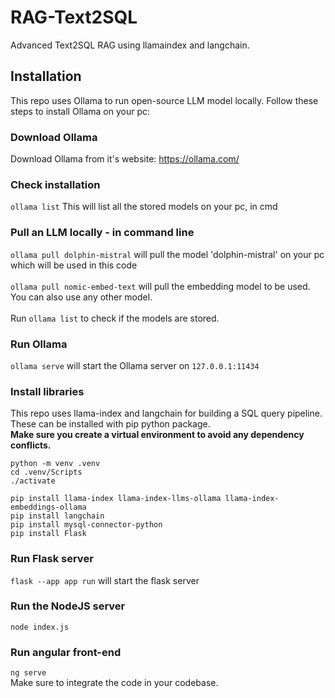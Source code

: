 # RAG-Text2SQL
Advanced Text2SQL RAG using llamaindex and langchain.

## Installation
This repo uses Ollama to run open-source LLM model locally. Follow these steps to install Ollama on your pc:
### Download Ollama 
Download Ollama from it's website: https://ollama.com/
### Check installation
```ollama list``` This will list all the stored models on your pc, in cmd
### Pull an LLM locally - in command line
``ollama pull dolphin-mistral`` will pull the model 'dolphin-mistral' on your pc which will be used in this code<br><br>
``ollama pull nomic-embed-text`` will pull the embedding model to be used. You can also use any other model.<br><br>
Run ``ollama list`` to check if the models are stored.
### Run Ollama
``ollama serve`` will start the Ollama server on ``127.0.0.1:11434``

### Install libraries
This repo uses llama-index and langchain for building a SQL query pipeline. These can be installed with pip python package.<br>
<b>Make sure you create a virtual environment to avoid any dependency conflicts.</b>
```
python -m venv .venv
cd .venv/Scripts
./activate

pip install llama-index llama-index-llms-ollama llama-index-embeddings-ollama
pip install langchain
pip install mysql-connector-python
pip install Flask
```

### Run Flask server
``flask --app app run`` will start the flask server

### Run the NodeJS server
``node index.js``

### Run angular front-end
``ng serve``<br>
Make sure to integrate the code in your codebase.
